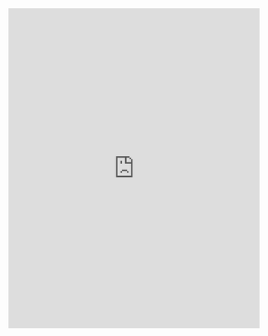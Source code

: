 <iframe src="https://scribehow.com/embed/0104__Crosstab_Basics__cXNilRfTROqShrHC81TIlw?removeLogo=true" width="100%" height="640" allowfullscreen frameborder="0"></iframe>